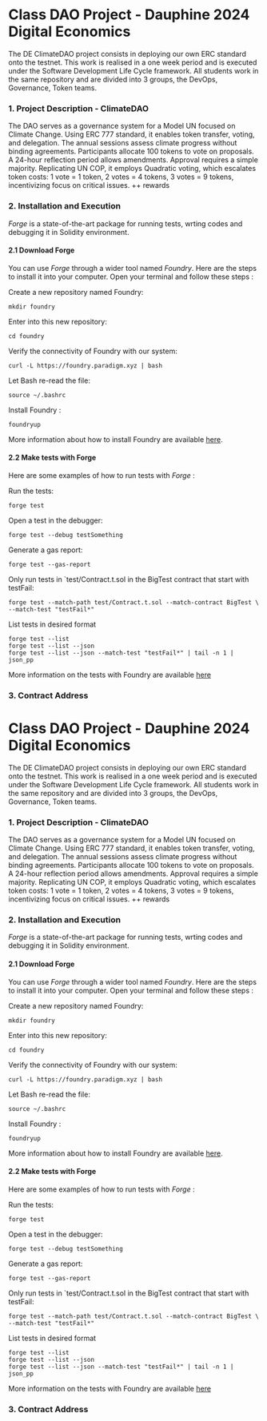 # Class DAO Project - Dauphine 2024 Digital Economics

The DE ClimateDAO project consists in deploying our own ERC standard onto the testnet. This work is realised in a one week period and is executed under the Software Development Life Cycle framework. All students work in the same repository and are divided into 3 groups, the DevOps, Governance, Token teams.


### 1. Project Description - ClimateDAO

The DAO serves as a governance system for a Model UN focused on Climate Change. Using ERC 777 standard, it enables token transfer, voting, and delegation. The annual sessions assess climate progress without binding agreements. Participants allocate 100 tokens to vote on proposals. A 24-hour reflection period allows amendments. Approval requires a simple majority. Replicating UN COP, it employs Quadratic voting, which escalates token costs: 1 vote = 1 token, 2 votes = 4 tokens, 3 votes = 9 tokens, incentivizing focus on critical issues. ++ rewards

### 2. Installation and Execution

*Forge* is a state-of-the-art package for running tests, wrting codes and debugging it in Solidity environment.


#### 2.1 Download Forge
You can use *Forge* through a wider tool named *Foundry*. Here are the steps to install it into your computer. Open your terminal and follow these steps :

Create a new repository named Foundry:
```
mkdir foundry
```

Enter into this new repository:
```
cd foundry
```

Verify the connectivity of Foundry with our system:
```
curl -L https://foundry.paradigm.xyz | bash
```

Let Bash re-read the file:
```
source ~/.bashrc 
```

Install Foundry :
```
foundryup
```

More information about how to install Foundry are available [here](https://ethereum-blockchain-developer.com/2022-06-nft-truffle-hardhat-foundry/14-foundry-setup/).


#### 2.2 Make tests with Forge

Here are some examples of how to run tests with *Forge* :

Run the tests:
```
forge test
```

Open a test in the debugger:
```
forge test --debug testSomething
```

Generate a gas report:
```
forge test --gas-report
```

Only run tests in `test/Contract.t.sol in the BigTest contract that start with testFail:
```
forge test --match-path test/Contract.t.sol --match-contract BigTest \ --match-test "testFail*"
```

List tests in desired format
```
forge test --list
forge test --list --json
forge test --list --json --match-test "testFail*" | tail -n 1 | json_pp
```

More information on the tests with Foundry are available [here](https://book.getfoundry.sh/reference/forge/forge-test)

### 3. Contract Address
# Class DAO Project - Dauphine 2024 Digital Economics

The DE ClimateDAO project consists in deploying our own ERC standard onto the testnet. This work is realised in a one week period and is executed under the Software Development Life Cycle framework. All students work in the same repository and are divided into 3 groups, the DevOps, Governance, Token teams.


### 1. Project Description - ClimateDAO

The DAO serves as a governance system for a Model UN focused on Climate Change. Using ERC 777 standard, it enables token transfer, voting, and delegation. The annual sessions assess climate progress without binding agreements. Participants allocate 100 tokens to vote on proposals. A 24-hour reflection period allows amendments. Approval requires a simple majority. Replicating UN COP, it employs Quadratic voting, which escalates token costs: 1 vote = 1 token, 2 votes = 4 tokens, 3 votes = 9 tokens, incentivizing focus on critical issues. ++ rewards

### 2. Installation and Execution

*Forge* is a state-of-the-art package for running tests, wrting codes and debugging it in Solidity environment.


#### 2.1 Download Forge
You can use *Forge* through a wider tool named *Foundry*. Here are the steps to install it into your computer. Open your terminal and follow these steps :

Create a new repository named Foundry:
```
mkdir foundry
```

Enter into this new repository:
```
cd foundry
```

Verify the connectivity of Foundry with our system:
```
curl -L https://foundry.paradigm.xyz | bash
```

Let Bash re-read the file:
```
source ~/.bashrc 
```

Install Foundry :
```
foundryup
```

More information about how to install Foundry are available [here](https://ethereum-blockchain-developer.com/2022-06-nft-truffle-hardhat-foundry/14-foundry-setup/).


#### 2.2 Make tests with Forge

Here are some examples of how to run tests with *Forge* :

Run the tests:
```
forge test
```

Open a test in the debugger:
```
forge test --debug testSomething
```

Generate a gas report:
```
forge test --gas-report
```

Only run tests in `test/Contract.t.sol in the BigTest contract that start with testFail:
```
forge test --match-path test/Contract.t.sol --match-contract BigTest \ --match-test "testFail*"
```

List tests in desired format
```
forge test --list
forge test --list --json
forge test --list --json --match-test "testFail*" | tail -n 1 | json_pp
```

More information on the tests with Foundry are available [here](https://book.getfoundry.sh/reference/forge/forge-test)

### 3. Contract Address
